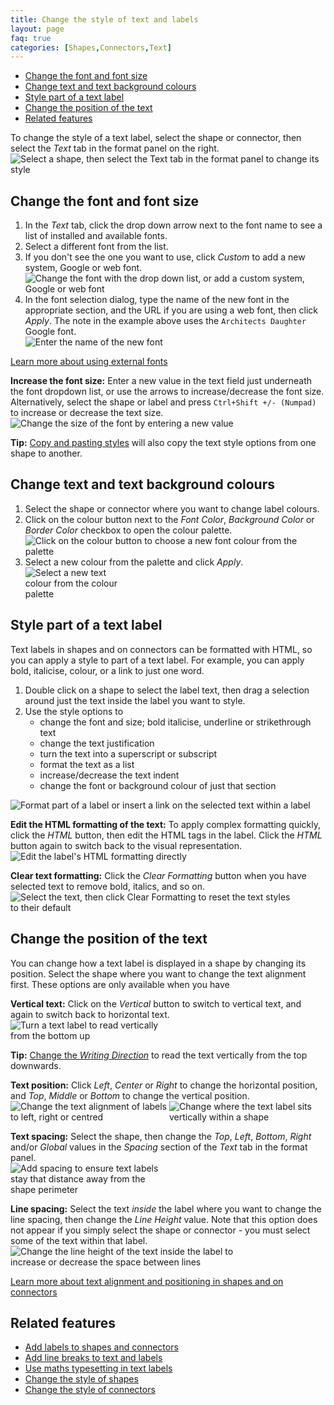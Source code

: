 ```yaml
---
title: Change the style of text and labels
layout: page
faq: true
categories: [Shapes,Connectors,Text]
---
```


- [Change the font and font size](#change-the-font-and-font-size)
- [Change text and text background colours](#change-text-and-text-background-colours)
- [Style part of a text label](#style-part-of-a-text-label)
- [Change the position of the text](#change-the-position-of-the-text)
- [Related features](#related-features)

To change the style of a text label, select the shape or connector, then select the _Text_ tab in the format panel on the right. 
<br /><img src="/assets/img/blog/text-tab.png" style="width=100%;max-width:500px;height:auto;" alt="Select a shape, then select the Text tab in the format panel to change its style">



## Change the font and font size

1. In the _Text_ tab, click the drop down arrow next to the font name to see a list of installed and available fonts. 
2. Select a different font from the list. 
3. If you don't see the one you want to use, click _Custom_ to add a new system, Google or web font.
<br /><img src="/assets/img/blog/text-tab-font-custom.png" style="width=100%;max-width:500px;height:auto;" alt="Change the font with the drop down list, or add a custom system, Google or web font">
4. In the font selection dialog, type the name of the new font in the appropriate section, and the URL if you are using a web font, then click _Apply_. The note in the example above uses the ``Architects Daughter`` Google font.
<br /><img src="/assets/img/blog/text-tab-google-font.png" style="width=100%;max-width:300px;height:auto;" alt="Enter the name of the new font">

[Learn more about using external fonts](/blog/external-fonts.html)

**Increase the font size:** Enter a new value in the text field just underneath the font dropdown list, or use the arrows to increase/decrease the font size. Alternatively, select the shape or label and press ``Ctrl+Shift +/- (Numpad)`` to increase or decrease the text size.
<br /><img src="/assets/img/blog/text-tab-font-size.png" style="width=100%;max-width:400px;height:auto;" alt="Change the size of the font by entering a new value">

**Tip:** [Copy and pasting styles](/doc/faq/styles-copy-paste.html) will also copy the text style options from one shape to another.

## Change text and text background colours

1. Select the shape or connector where you want to change label colours.
2. Click on the colour button next to the _Font Color_, _Background Color_ or _Border Color_ checkbox to open the colour palette. 
<br /><img src="/assets/img/blog/text-tab-colour.png" style="width=100%;max-width:500px;height:auto;" alt="Click on the colour button to choose a new font colour from the palette">
3. Select a new colour from the palette and click _Apply_. 
<br /><img src="/assets/img/blog/colour-picker.png" style="width=100%;max-width:150px;height:auto;" alt="Select a new text colour from the colour palette">

## Style part of a text label

Text labels in shapes and on connectors can be formatted with HTML, so you can apply a style to part of a text label. For example, you can apply bold, italicise, colour, or a link to just one word. 

1. Double click on a shape to select the label text, then drag a selection around just the text inside the label you want to style.
2. Use the style options to 
   * change the font and size; bold italicise, underline or strikethrough text
   * change the text justification
   * turn the text into a superscript or subscript
   * format the text as a list
   * increase/decrease the text indent
   * change the font or background colour of just that section

<img src="/assets/img/blog/text-tab-in-label.png" style="width=100%;max-width:500px;height:auto;" alt="Format part of a label or insert a link on the selected text within a label">

**Edit the HTML formatting of the text:** To apply complex formatting quickly, click the _HTML_ button, then edit the HTML tags in the label. Click the _HTML_ button again to switch back to the visual representation.
<br /><img src="/assets/img/blog/text-style-edit-html.png" style="width=100%;max-width:450px;height:auto;" alt="Edit the label's HTML formatting directly">

**Clear text formatting:** Click the _Clear Formatting_ button when you have selected text to remove bold, italics, and so on.
<br /><img src="/assets/img/blog/text-style-clear-formatting.png" style="width=100%;max-width:450px;height:auto;" alt="Select the text, then click Clear Formatting to reset the text styles to their default">

## Change the position of the text

You can change how a text label is displayed in a shape by changing its position. Select the shape where you want to change the text alignment first. These options are only available when you have 

**Vertical text:** Click on the _Vertical_ button to switch to vertical text, and again to switch back to horizontal text.
<br /><img src="/assets/img/blog/text-vertical.png" style="width=100%;max-width:250px;height:auto;" alt="Turn a text label to read vertically from the bottom up">

**Tip:** [Change the _Writing Direction_](/doc/faq/writing-direction-change.html) to read the text vertically from the top downwards.

**Text position:** Click _Left_, _Center_ or _Right_ to change the horizontal position, and _Top_, _Middle_ or _Bottom_ to change the vertical position.
<br /><img src="/assets/img/blog/text-horizontal-align.png" style="width=100%;max-width:250px;height:auto;" alt="Change the text alignment of labels to left, right or centred"> <img src="/assets/img/blog/text-vertical-align.png" style="width=100%;max-width:250px;height:auto;" alt="Change where the text label sits vertically within a shape">

**Text spacing:** Select the shape, then change the _Top_, _Left_, _Bottom_, _Right_ and/or _Global_ values in the _Spacing_ section of the _Text_ tab in the format panel.
<br /><img src="/assets/img/blog/text-spacing.png" style="width=100%;max-width:250px;height:auto;" alt="Add spacing to ensure text labels stay that distance away from the shape perimeter">

**Line spacing:** Select the text _inside_ the label where you want to change the line spacing, then change the _Line Height_ value. Note that this option does not appear if you simply select the shape or connector - you must select some of the text within that label.
<br /><img src="/assets/img/blog/text-style-line-height.png" style="width=100%;max-width:400px;height:auto;" alt="Change the line height of the text inside the label to increase or decrease the space between lines">

[Learn more about text alignment and positioning in shapes and on connectors](/blog/text-alignment.html)

## Related features

* [Add labels to shapes and connectors](/doc/faq/labels-add.html)
* [Add line breaks to text and labels](/doc/faq/line-breaks.html)
* [Use maths typesetting in text labels](/blog/maths-in-diagrams.html)
* [Change the style of shapes](/doc/faq/shape-styles.html)
* [Change the style of connectors](/doc/faq/connector-styles.html)

